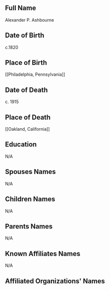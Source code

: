 ## Full Name
Alexander P. Ashbourne

## Date of Birth
c.1820

## Place of Birth
[[Philadelphia, Pennsylvania]]

## Date of Death
c. 1915

## Place of Death
[[Oakland, California]]

## Education
N/A

## Spouses Names
N/A

## Children Names
N/A

## Parents Names
N/A

## Known Affiliates Names
N/A

## Affiliated Organizations' Names
